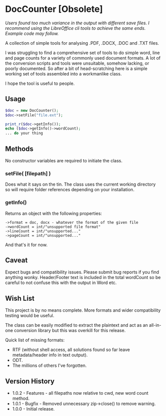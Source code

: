 # DocCounter **[Obsolete]**
_Users found too much variance in the output with different save files. I recommend using the LibreOffice cli tools to achieve the same ends. Example code may follow._

A collection of simple tools for analysing .PDF, .DOCX, .DOC and .TXT files.

I was struggling to find a comprehensive set of tools to do simple word, line and page counts for a variety of commonly used document formats. A lot of the conversion scripts and tools were unsuitable, somehow lacking, or poorly documented. So after a bit of head-scratching here is a simple working set of tools assembled into a workmanlike class.

I hope the tool is useful to people.

## Usage
```php
$doc = new DocCounter();
$doc->setFile("file.ext");

print_r($doc->getInfo());
echo ($doc->getInfo()->wordCount);
... do your thing
```
## Methods
No constructor variables are required to initiate the class.

### setFile( [filepath] )
Does what it says on the tin. The class uses the current working directory so will require folder references depending on your installation.

### getInfo()
Returns an object with the following properties:

```
->format = doc, docx - whatever the format of the given file
->wordCount = int/"unsupported file format"
->lineCount = int/"unsupported..."
->pageCount = int/"unsupported..."
```
And that's it for now.

## Caveat
Expect bugs and compatibility issues. Please submit bug reports if you find anything wonky. Header/Footer text is included in the total wordCount so be careful to not confuse this with the output in Word etc.

## Wish List
This project is by no means complete. More formats and wider compatibility testing would be useful.

The class can be easily modified to extract the plaintext and act as an all-in-one conversion library but this was overkill for this release.

Quick list of missing formats:

* RTF (without shell access, all solutions found so far leave metadata/header info in text output).
* ODT.
* The millions of others I've forgotten.

## Version History

* 1.0.2 - Features - all filepaths now relative to cwd, new word count method.
* 1.0.1 - Bugfix - Removed unnecessary zip->close() to remove warning.
* 1.0.0 - Initial release.
